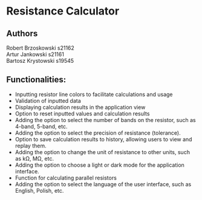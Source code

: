 # Resistance Calculator
<h2>Authors</h2>
Robert Brzoskowski s21162</br>
Artur Jankowski s21161</br>
Bartosz Krystowski s19545</br>
<h2>Functionalities:</h2>
<ul>
  <li>Inputting resistor line colors to facilitate calculations and usage</li>
  <li>Validation of inputted data</li>
  <li>Displaying calculation results in the application view</li>
  <li>Option to reset inputted values and calculation results</li>
  <li>Adding the option to select the number of bands on the resistor, such as 4-band, 5-band, etc.</li>
  <li>Adding the option to select the precision of resistance (tolerance).</li>
  <li>Option to save calculation results to history, allowing users to view and replay them.</li>
  <li>Adding the option to change the unit of resistance to other units, such as kΩ, MΩ, etc.</li>
  <li>Adding the option to choose a light or dark mode for the application interface.</li>
  <li>Function for calculating parallel resistors</li>
  <li>Adding the option to select the language of the user interface, such as English, Polish, etc.</li>
</ul>

